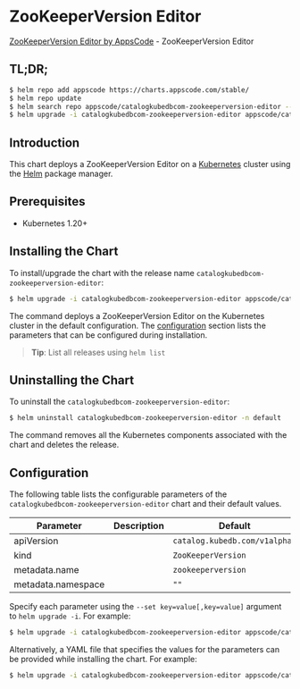 # ZooKeeperVersion Editor

[ZooKeeperVersion Editor by AppsCode](https://appscode.com) - ZooKeeperVersion Editor

## TL;DR;

```bash
$ helm repo add appscode https://charts.appscode.com/stable/
$ helm repo update
$ helm search repo appscode/catalogkubedbcom-zookeeperversion-editor --version=v0.27.0
$ helm upgrade -i catalogkubedbcom-zookeeperversion-editor appscode/catalogkubedbcom-zookeeperversion-editor -n default --create-namespace --version=v0.27.0
```

## Introduction

This chart deploys a ZooKeeperVersion Editor on a [Kubernetes](http://kubernetes.io) cluster using the [Helm](https://helm.sh) package manager.

## Prerequisites

- Kubernetes 1.20+

## Installing the Chart

To install/upgrade the chart with the release name `catalogkubedbcom-zookeeperversion-editor`:

```bash
$ helm upgrade -i catalogkubedbcom-zookeeperversion-editor appscode/catalogkubedbcom-zookeeperversion-editor -n default --create-namespace --version=v0.27.0
```

The command deploys a ZooKeeperVersion Editor on the Kubernetes cluster in the default configuration. The [configuration](#configuration) section lists the parameters that can be configured during installation.

> **Tip**: List all releases using `helm list`

## Uninstalling the Chart

To uninstall the `catalogkubedbcom-zookeeperversion-editor`:

```bash
$ helm uninstall catalogkubedbcom-zookeeperversion-editor -n default
```

The command removes all the Kubernetes components associated with the chart and deletes the release.

## Configuration

The following table lists the configurable parameters of the `catalogkubedbcom-zookeeperversion-editor` chart and their default values.

|     Parameter      | Description |                 Default                  |
|--------------------|-------------|------------------------------------------|
| apiVersion         |             | <code>catalog.kubedb.com/v1alpha1</code> |
| kind               |             | <code>ZooKeeperVersion</code>            |
| metadata.name      |             | <code>zookeeperversion</code>            |
| metadata.namespace |             | <code>""</code>                          |


Specify each parameter using the `--set key=value[,key=value]` argument to `helm upgrade -i`. For example:

```bash
$ helm upgrade -i catalogkubedbcom-zookeeperversion-editor appscode/catalogkubedbcom-zookeeperversion-editor -n default --create-namespace --version=v0.27.0 --set apiVersion=catalog.kubedb.com/v1alpha1
```

Alternatively, a YAML file that specifies the values for the parameters can be provided while
installing the chart. For example:

```bash
$ helm upgrade -i catalogkubedbcom-zookeeperversion-editor appscode/catalogkubedbcom-zookeeperversion-editor -n default --create-namespace --version=v0.27.0 --values values.yaml
```
